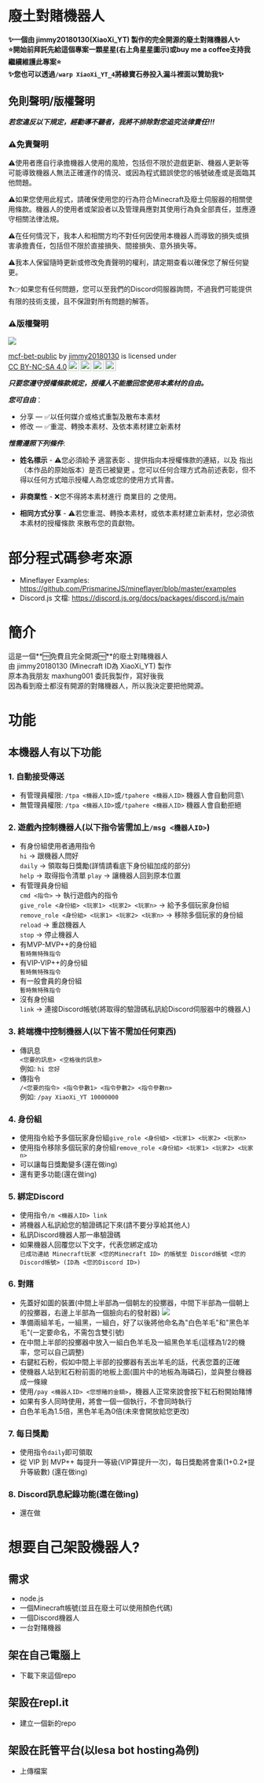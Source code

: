 # 廢土對賭機器人
**✨一個由 jimmy20180130(XiaoXi_YT) 製作的完全開源的廢土對賭機器人✨**\
**⭐開始前拜託先給這個專案一顆星星(右上角星星圖示)或buy me a coffee支持我繼續維護此專案⭐**\
**✨您也可以透過`/warp XiaoXi_YT_4`將綠寶石券投入漏斗裡面以贊助我✨**

## 免則聲明/版權聲明
***若您違反以下規定，經勸導不聽者，我將不排除對您追究法律責任!!!***

### ⚠️免責聲明

⚠️使用者應自行承擔機器人使用的風險，包括但不限於遊戲更新、機器人更新等可能導致機器人無法正確運作的情況、或因為程式錯誤使您的帳號破產或是面臨其他問題。

⚠️如果您使用此程式，請確保使用您的行為符合Minecraft及廢土伺服器的相關使用條款。機器人的使用者或架設者以及管理員應對其使用行為負全部責任，並應遵守相關法律法規。

⚠️在任何情況下，我本人和相關方均不對任何因使用本機器人而導致的損失或損害承擔責任，包括但不限於直接損失、間接損失、意外損失等。

⚠️我本人保留隨時更新或修改免責聲明的權利，請定期查看以確保您了解任何變更。

❓👉如果您有任何問題，您可以至我們的Discord伺服器詢問，不過我們可能提供有限的技術支援，且不保證對所有問題的解答。
### ⚠️版權聲明

<img src='https://upload.wikimedia.org/wikipedia/commons/thumb/1/12/Cc-by-nc-sa_icon.svg/1280px-Cc-by-nc-sa_icon.svg.png'></img>
<p xmlns:cc="http://creativecommons.org/ns#" xmlns:dct="http://purl.org/dc/terms/"><a property="dct:title" rel="cc:attributionURL" href="https://github.com/jimmy20180130/mcf-bet-public">mcf-bet-public</a> by <a rel="cc:attributionURL dct:creator" property="cc:attributionName" href="https://github.com/jimmy20180130/">jimmy20180130</a> is licensed under <a href="http://creativecommons.org/licenses/by-nc-sa/4.0/?ref=chooser-v1" target="_blank" rel="license noopener noreferrer" style="display:inline-block;">CC BY-NC-SA 4.0<img style="height:22px!important;margin-left:3px;vertical-align:text-bottom;" src="https://mirrors.creativecommons.org/presskit/icons/cc.svg?ref=chooser-v1"><img style="height:22px!important;margin-left:3px;vertical-align:text-bottom;" src="https://mirrors.creativecommons.org/presskit/icons/by.svg?ref=chooser-v1"><img style="height:22px!important;margin-left:3px;vertical-align:text-bottom;" src="https://mirrors.creativecommons.org/presskit/icons/nc.svg?ref=chooser-v1"><img style="height:22px!important;margin-left:3px;vertical-align:text-bottom;" src="https://mirrors.creativecommons.org/presskit/icons/sa.svg?ref=chooser-v1"></a></p>

***只要您遵守授權條款規定，授權人不能撤回您使用本素材的自由。***

***您可自由***：

- 分享 — ✅以任何媒介或格式重製及散布本素材
- 修改 — ✅重混、轉換本素材、及依本素材建立新素材

***惟需遵照下列條件***:

- **姓名標示** - ⚠️您必須給予 適當表彰 、提供指向本授權條款的連結，以及 指出（本作品的原始版本）是否已被變更 。您可以任何合理方式為前述表彰，但不得以任何方式暗示授權人為您或您的使用方式背書。

- **非商業性** - ❌您不得將本素材進行 商業目的 之使用。

- **相同方式分享** - ⚠️若您重混、轉換本素材，或依本素材建立新素材，您必須依 本素材的授權條款 來散布您的貢獻物。

# 部分程式碼參考來源
- Mineflayer Examples: https://github.com/PrismarineJS/mineflayer/blob/master/examples
- Discord.js 文檔: https://discord.js.org/docs/packages/discord.js/main

# 簡介
這是一個**🆓免費且完全開源🆓**的廢土對賭機器人\
由 jimmy20180130 (Minecraft ID為 XiaoXi_YT) 製作\
原本為我朋友 maxhung001 委託我製作，寫好後我\
因為看到廢土都沒有開源的對賭機器人，所以我決定要把他開源。

# 功能

## 本機器人有以下功能

### 1. 自動接受傳送
- 有管理員權限: `/tpa <機器人ID>`或`/tpahere <機器人ID>` 機器人會自動同意\
- 無管理員權限: `/tpa <機器人ID>`或`/tpahere <機器人ID>` 機器人會自動拒絕

### 2. 遊戲內控制機器人(以下指令皆需加上`/msg <機器人ID>`)
- 有身份組使用者通用指令\
`hi` -> 跟機器人問好\
`daily` -> 領取每日獎勵(詳情請看底下身份組加成的部分)\
`help` -> 取得指令清單
`play` -> 讓機器人回到原本位置
- 有管理員身份組\
`cmd <指令>` -> 執行遊戲內的指令\
`give_role <身份組> <玩家1> <玩家2> <玩家n>` -> 給予多個玩家身份組\
`remove_role <身份組> <玩家1> <玩家2> <玩家n>` -> 移除多個玩家的身份組\
`reload` -> 重啟機器人\
`stop` -> 停止機器人
- 有MVP-MVP++的身份組\
`暫時無特殊指令`
- 有VIP-VIP++的身份組\
`暫時無特殊指令`
- 有一般會員的身份組\
`暫時無特殊指令`
- 沒有身份組\
`link` -> 連接Discord帳號(將取得的驗證碼私訊給Discord伺服器中的機器人)

### 3. 終端機中控制機器人(以下皆不需加任何東西)
- 傳訊息\
`<您要的訊息> <空格後的訊息>`\
例如: `hi 您好`
- 傳指令\
`/<您要的指令> <指令參數1> <指令參數2> <指令參數n>`\
例如: `/pay XiaoXi_YT 10000000`

### 4. 身份組
- 使用指令給予多個玩家身份組`give_role <身份組> <玩家1> <玩家2> <玩家n>`
- 使用指令移除多個玩家的身份組`remove_role <身份組> <玩家1> <玩家2> <玩家n>`
- 可以讓每日獎勵變多(還在做ing)
- 還有更多功能(還在做ing)

### 5. 綁定Discord
- 使用指令`/m <機器人ID> link`
- 將機器人私訊給您的驗證碼記下來(請不要分享給其他人)
- 私訊Discord機器人那一串驗證碼
- 如果機器人回覆您以下文字，代表您綁定成功\
`已成功連結 Minecraft玩家 <您的Minecraft ID> 的帳號至 Discord帳號 <您的Discord帳號> (ID為 <您的Discord ID>)`

### 6. 對賭
- 先蓋好如圖的裝置(中間上半部為一個朝左的投擲器，中間下半部為一個朝上的投擲器，右邊上半部為一個臉向右的發射器)
<img src='https://media.discordapp.net/attachments/1091510078911299674/1173269258378170490/image.png?ex=65635725&is=6550e225&hm=a8404c187ea4dbaf18f2fc4350d540a2aa9d01098059f058c37dd1d0edf40978&='> </img>
- 準備兩組羊毛，一組黑，一組白，好了以後將他命名為"白色羊毛"和"黑色羊毛"(一定要命名，不需包含雙引號)
- 在中間上半部的投擲器中放入一組白色羊毛及一組黑色羊毛(這樣為1/2的機率，您可以自己調整)
- 右鍵紅石粉，假如中間上半部的投擲器有丟出羊毛的話，代表您蓋的正確
- 使機器人站到紅石粉前面的地板上面(圖片中的地板為海磷石)，並與整台機器成一條線
- 使用`/pay <機器人ID> <您想賭的金額>`，機器人正常來說會按下紅石粉開始賭博
- 如果有多人同時使用，將會一個一個執行，不會同時執行
- 白色羊毛為1.5倍，黑色羊毛為0倍(未來會開放給您更改)

### 7. 每日獎勵
- 使用指令`daily`即可領取
- 從 VIP 到 MVP++ 每提升一等級(VIP算提升一次)，每日獎勵將會乘(1+0.2*提升等級數) (還在做ing)

### 8. Discord訊息紀錄功能(還在做ing)
- 還在做

# 想要自己架設機器人?

## 需求
- node.js
- 一個Minecraft帳號(並且在廢土可以使用顏色代碼)
- 一個Discord機器人
- 一台對賭機器

## 架在自己電腦上
- 下載下來這個repo

## 架設在repl.it
- 建立一個新的repo

## 架設在託管平台(以lesa bot hosting為例)
- 上傳檔案
